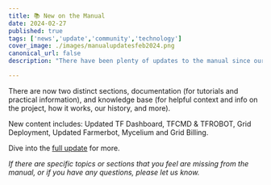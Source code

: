 ```yaml
---
title: 📚 New on the Manual
date: 2024-02-27
published: true
tags: ['news','update','community','technology']
cover_image: ./images/manualupdatesfeb2024.png
canonical_url: false
description: "There have been plenty of updates to the manual since our last update in January!"

---
```


There are now two distinct sections, documentation (for tutorials and practical information), and knowledge base (for helpful context and info on the project, how it works, our history, and more).

New content includes: Updated TF Dashboard, TFCMD & TFROBOT, Grid Deployment, Updated Farmerbot, Mycelium and Grid Billing.

Dive into the [full update](https://forum.threefold.io/t/tfgrid-manual-updates-february-2024/4229) for more.

*If there are specific topics or sections that you feel are missing from the manual, or if you have any questions, please let us know.*